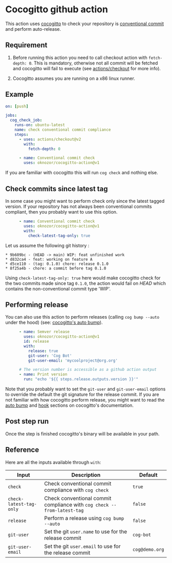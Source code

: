 # Cocogitto github action

This action uses [cocogitto](https://github.com/oknozor/cocogitto) to check 
your repository is [conventional commit](https://conventionalcommits.org/) and perform auto-release.

## Requirement

1. Before running this action you need to call checkout action with `fetch-depth: 0`. This is mandatory, otherwise not all commit 
will be fetched and cocogitto will fail to execute (see [actions/checkout](https://github.com/actions/checkout#checkout-v2) for more info).

2. Cocogitto assumes you are running on a x86 linux runner.

## Example 

```yaml
on: [push]

jobs:
  cog_check_job:
    runs-on: ubuntu-latest
    name: check conventional commit compliance
    steps:
      - uses: actions/checkout@v2
        with:
          fetch-depth: 0

      - name: Conventional commit check
        uses: oknozor/cocogitto-action@v1
```

If you are familiar with cocogitto this will run `cog check` and nothing else.

## Check commits since latest tag 

In some case you might want to perform check only since the latest tagged version.
If your repository has not always been conventional commits compliant, then you probably want to 
use this option. 

```yaml
      - name: Conventional commit check
        uses: oknozor/cocogitto-action@v1
        with:
          check-latest-tag-only: true
```

Let us assume the following git history : 

```
* 9b609bc - (HEAD -> main) WIP: feat unfinished work
* d832ca4 - feat: working on feature A
* d5ce110 - (tag: 0.1.0) chore: release 0.1.0
* 8f25a4b - chore: a commit before tag 0.1.0
```

Using `check-latest-tag-only: true` here would make cocogitto check for the two commits made since
tag `0.1.0`, the action would fail on *HEAD* which contains the non-conventional commit
type 'WIP'.

## Performing release

You can also use this action to perform releases (calling `cog bump --auto` under the hood) 
(see: [cocogitto's auto bump](https://github.com/oknozor/cocogitto#auto-bump)).

```yaml
      - name: Semver release
        uses: oknozor/cocogitto-action@v1
        id: release
        with:
          release: true
          git-user: 'Cog Bot'
          git-user-email: 'mycoolproject@org.org'

      # The version number is accessible as a github action output
      - name: Print version
        run: "echo '${{ steps.release.outputs.version }}'"
```

Note that you probably want to set the `git-user` and `git-user-email` options to override the default the git signature for the release commit. 
If you are not familiar with how cocogitto perform release, you might want to read the [auto bump](https://github.com/oknozor/cocogitto#auto-bump)
and [hook](https://github.com/oknozor/cocogitto#auto-bump) sections on cocogitto's documentation.

## Post step run

Once the step is finished cocogitto's binary will be available in your path.

##  Reference 

Here are all the inputs available through `with`:

| Input                   | Description                                                                | Default    |
| -------------------     | -------------------------------------------------------------------------- | -------    |
| `check`                 | Check conventional commit compliance with `cog check`                      |   `true`   |
| `check-latest-tag-only` | Check conventional commit compliance with `cog check --from-latest-tag`    |   `false`  |
| `release`               | Perform a release using `cog bump --auto`                                  |   `false`  |
| `git-user`              | Set the git `user.name` to use for the release commit                      |   `cog-bot`|
| `git-user-email`        | Set the git `user.email` to use for the release commit                      |  `cog@demo.org`|





